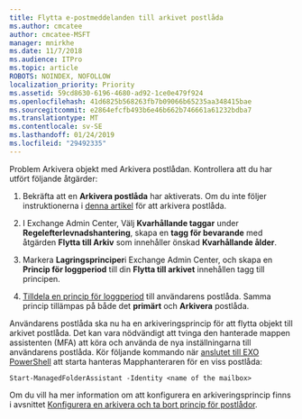 ```yaml
---
title: Flytta e-postmeddelanden till arkivet postlåda
ms.author: cmcatee
author: cmcatee-MSFT
manager: mnirkhe
ms.date: 11/7/2018
ms.audience: ITPro
ms.topic: article
ROBOTS: NOINDEX, NOFOLLOW
localization_priority: Priority
ms.assetid: 59cd8630-6196-4680-ad92-1ce0e479f924
ms.openlocfilehash: 41d6825b568263fb7b09066b65235aa348415bae
ms.sourcegitcommit: e2864efcfb493b6e46b662b746661a61232bdba7
ms.translationtype: MT
ms.contentlocale: sv-SE
ms.lasthandoff: 01/24/2019
ms.locfileid: "29492335"
---
```

Problem Arkivera objekt med Arkivera postlådan. Kontrollera att du har utfört följande åtgärder:
  
1. Bekräfta att en **Arkivera postlåda** har aktiverats. Om du inte följer instruktionerna i [denna artikel](https://docs.microsoft.com/en-us/office365/securitycompliance/enable-archive-mailboxes) för att arkivera postlåda. 
    
2. I Exchange Admin Center, Välj **Kvarhållande taggar** under **Regelefterlevnadshantering**, skapa en **tagg för bevarande** med åtgärden **Flytta till Arkiv** som innehåller önskad **Kvarhållande ålder**.
    
3. Markera **Lagringsprinciper**i Exchange Admin Center, och skapa en **Princip för loggperiod** till din **Flytta till arkivet** innehållen tagg till principen. 
    
4. [Tilldela en princip för loggperiod](https://docs.microsoft.com/en-us/exchange/security-and-compliance/messaging-records-management/apply-retention-policy) till användarens postlåda. Samma princip tillämpas på både det **primärt** och **Arkivera** postlåda. 
    
Användarens postlåda ska nu ha en arkiveringsprincip för att flytta objekt till arkivet postlåda. Det kan vara nödvändigt att tvinga den hanterade mappen assistenten (MFA) att köra och använda de nya inställningarna till användarens postlåda. Kör följande kommando när [anslutet till EXO PowerShell](https://docs.microsoft.com/en-us/powershell/exchange/exchange-online/connect-to-exchange-online-powershell/connect-to-exchange-online-powershell?view=exchange-ps) att starta hanteras Mapphanteraren för en viss postlåda: 
  
```
Start-ManagedFolderAssistant -Identity <name of the mailbox>
```

Om du vill ha mer information om att konfigurera en arkiveringsprincip finns i avsnittet [Konfigurera en arkivera och ta bort princip för postlådor](https://docs.microsoft.com/en-us/office365/securitycompliance/set-up-an-archive-and-deletion-policy-for-mailboxes#step-1-enable-archive-mailboxes-for-users).
  

